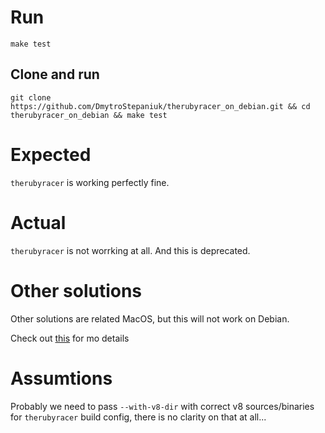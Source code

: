 # Run

```shell
make test
```

## Clone and run

```shell
git clone https://github.com/DmytroStepaniuk/therubyracer_on_debian.git && cd therubyracer_on_debian && make test
```

# Expected

`therubyracer` is working perfectly fine.

# Actual

`therubyracer` is not worrking at all. And this is deprecated.

# Other solutions

Other solutions are related MacOS, but this will not work on Debian. 

Check out [this](https://stackoverflow.com/a/67518081) for mo details

# Assumtions

Probably we need to pass `--with-v8-dir` with correct v8 sources/binaries for `therubyracer` build config, there is no clarity on that at all...
